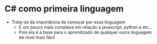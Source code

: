 #  C# como primeira linguagem

- Trata-se da importância de começar por essa linguagem
    - É um pouco mais complexa em relação a javascript, python e etc...
    - Pois ela é a base para o aprendizado de qualquer outra linguagem de nível mais fácil